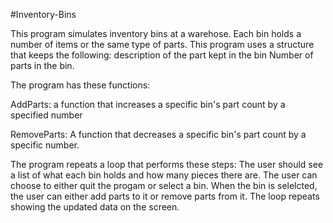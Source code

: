 #Inventory-Bins

This program simulates inventory bins
at a warehose. Each bin holds a 
number of items or the same type of
parts. This program uses a structure 
that keeps the following: 
description of the part kept in the bin
Number of parts in the bin.

The program has these functions:


AddParts: a function that increases a specific bin's part 
count by a specified number

RemoveParts: A function that decreases a specific bin's part count by a specific number.

The program repeats a loop that performs these steps:
The user should see a list  of what each bin holds and how many pieces there are.
The user can choose to either quit the progam or select a bin.
When the bin is selelcted, the user can either add parts to it or remove parts from it.
The loop repeats showing the updated data on the screen.
